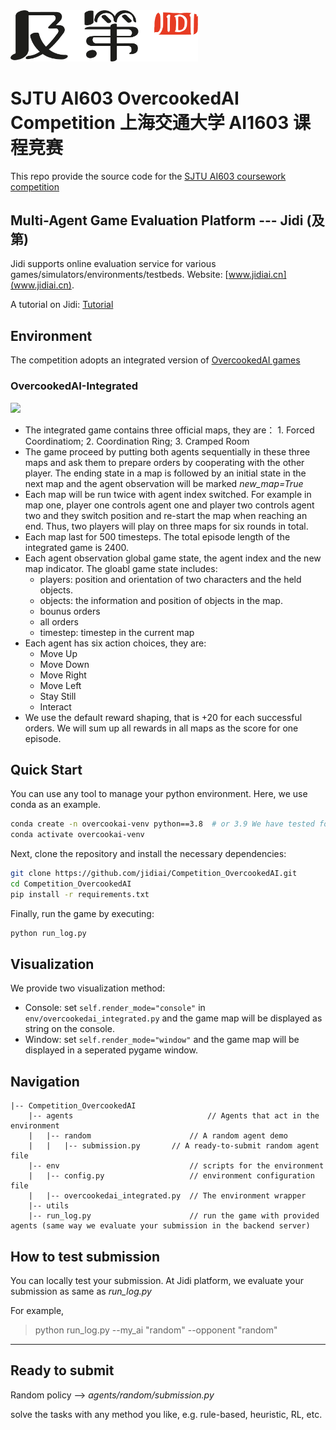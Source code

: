 <img src="imgs/Jidi%20logo.png" width='300px'> 

# SJTU AI603 OvercookedAI Competition 上海交通大学 AI1603 课程竞赛

This repo provide the source code for the [SJTU AI603 coursework competition](http://www.jidiai.cn/compete_detail?compete=40)



## Multi-Agent Game Evaluation Platform --- Jidi (及第)
Jidi supports online evaluation service for various games/simulators/environments/testbeds. Website: [www.jidiai.cn](www.jidiai.cn).

A tutorial on Jidi: [Tutorial](https://github.com/jidiai/ai_lib/blob/master/assets/Jidi%20tutorial.pdf)


## Environment
The competition adopts an integrated version of [OvercookedAI games](https://github.com/HumanCompatibleAI/overcooked_ai)


### OvercookedAI-Integrated
<img src='https://jidi-images.oss-cn-beijing.aliyuncs.com/jidi/env98.gif' width=400>

- The integrated game contains three official maps, they are： 1. Forced Coordinatiom; 2. Coordination Ring; 3. Cramped Room
- The game proceed by putting both agents sequentially in these three maps and ask them to prepare orders by cooperating with the other player. The ending state in a map is followed by an initial state in the next map and the agent observation will be marked *new_map=True*
- Each map will be run twice with agent index switched. For example in map one, player one controls agent one and player two controls agent two and they switch position and re-start the map when reaching an end. Thus, two players will play on three maps for six rounds in total.
- Each map last for 500 timesteps. The total episode length of the integrated game is 2400.
- Each agent observation global game state, the agent index and the new map indicator. The gloabl game state includes:
  - players: position and orientation of two characters and the held objects.
  - objects: the information and position of objects in the map.
  - bounus orders
  - all orders
  - timestep:  timestep in the current map
- Each agent has six action choices, they are:
  - Move Up
  - Move Down
  - Move Right
  - Move Left
  - Stay Still
  - Interact
- We use the default reward shaping, that is +20 for each successful orders. We will sum up all rewards in all maps as the score for one episode.


## Quick Start

You can use any tool to manage your python environment. Here, we use conda as an example.

```bash
conda create -n overcookai-venv python==3.8  # or 3.9 We have tested for both
conda activate overcookai-venv
```

Next, clone the repository and install the necessary dependencies:
```bash
git clone https://github.com/jidiai/Competition_OvercookedAI.git
cd Competition_OvercookedAI
pip install -r requirements.txt
```

Finally, run the game by executing:
```bash
python run_log.py
```

## Visualization

We provide two visualization method:
- Console: set `self.render_mode="console"` in `env/overcookedai_integrated.py` and the game map will be displayed as string on the console.
- Window: set `self.render_mode="window"` and the game map will be displayed in a seperated pygame window.


## Navigation

```
|-- Competition_OvercookedAI               
	|-- agents                              // Agents that act in the environment
	|	|-- random                      // A random agent demo
	|	|	|-- submission.py       // A ready-to-submit random agent file
	|-- env		                        // scripts for the environment
	|	|-- config.py                   // environment configuration file
	|	|-- overcookedai_integrated.py  // The environment wrapper		      
	|-- utils               
	|-- run_log.py		                // run the game with provided agents (same way we evaluate your submission in the backend server)
```



## How to test submission

You can locally test your submission. At Jidi platform, we evaluate your submission as same as *run_log.py*

For example,

>python run_log.py --my_ai "random" --opponent "random"


---

## Ready to submit

Random policy --> *agents/random/submission.py*

solve the tasks with any method you like, e.g. rule-based, heuristic, RL, etc.
